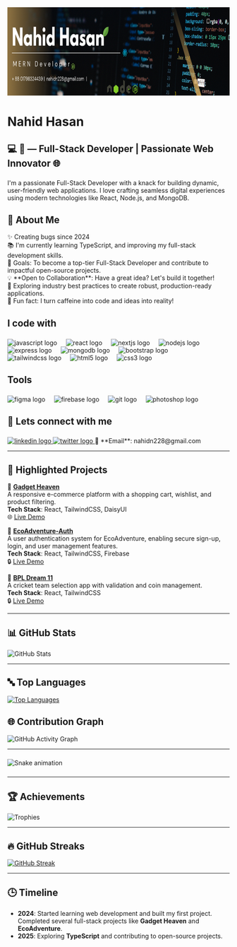 <div align="center">
  <img height="200" src="https://raw.githubusercontent.com/nahidn228/nahidn228/refs/heads/main/nahidn228.png"  />
</div>

###

<h1 align="left">Nahid Hasan</h1>

###

<h2 align="left">💻 🚀 — Full-Stack Developer | Passionate Web Innovator 🌐</h2>

###

<p align="left">I'm a passionate Full-Stack Developer with a knack for building dynamic, user-friendly web applications. I love crafting seamless digital experiences using modern technologies like React, Node.js, and MongoDB.</p>

###

## 🌟 **About Me**

<p align="left">✨ Creating bugs since 2024<br>📚 I'm currently learning TypeScript, and improving my full-stack development skills.<br>🎯 Goals: To become a top-tier Full-Stack Developer and contribute to impactful open-source projects.<br> 💡 **Open to Collaboration**: Have a great idea? Let's build it together! <br>📖 Exploring industry best practices to create robust, production-ready applications.   <br>🎲 Fun fact: I turn caffeine into code and ideas into reality!</p>

###

<h2 align="left">I code with</h2>

###

<div align="left">
  <img src="https://cdn.jsdelivr.net/gh/devicons/devicon/icons/javascript/javascript-original.svg" height="40" alt="javascript logo"  />
  <img width="12" />
  <img src="https://cdn.jsdelivr.net/gh/devicons/devicon/icons/react/react-original.svg" height="40" alt="react logo"  />
  <img width="12" />
  <img src="https://cdn.jsdelivr.net/gh/devicons/devicon/icons/nextjs/nextjs-original.svg" height="40" alt="nextjs logo"  />
  <img width="12" />
  <img src="https://cdn.jsdelivr.net/gh/devicons/devicon/icons/nodejs/nodejs-original.svg" height="40" alt="nodejs logo"  />
  <img width="12" />
  <img src="https://cdn.jsdelivr.net/gh/devicons/devicon/icons/express/express-original.svg" height="40" alt="express logo"  />
  <img width="12" />
  <img src="https://cdn.jsdelivr.net/gh/devicons/devicon/icons/mongodb/mongodb-original.svg" height="40" alt="mongodb logo"  />
  <img width="12" />
  <img src="https://cdn.jsdelivr.net/gh/devicons/devicon/icons/bootstrap/bootstrap-original.svg" height="40" alt="bootstrap logo"  />
  <img width="12" />
  <img src="https://cdn.jsdelivr.net/gh/devicons/devicon/icons/tailwindcss/tailwindcss-original-wordmark.svg" height="40" alt="tailwindcss logo"  />
  <img width="12" />
  <img src="https://cdn.jsdelivr.net/gh/devicons/devicon/icons/html5/html5-original.svg" height="40" alt="html5 logo"  />
  <img width="12" />
  <img src="https://cdn.jsdelivr.net/gh/devicons/devicon/icons/css3/css3-original.svg" height="40" alt="css3 logo"  />
</div>

<h2 align="left">Tools</h2>

###

<div align="left">
  <img src="https://cdn.jsdelivr.net/gh/devicons/devicon/icons/figma/figma-original.svg" height="40" alt="figma logo"  />
  <img width="12" />
  <img src="https://cdn.jsdelivr.net/gh/devicons/devicon/icons/firebase/firebase-plain.svg" height="40" alt="firebase logo"  />
  <img width="12" />
  <img src="https://cdn.jsdelivr.net/gh/devicons/devicon/icons/git/git-original.svg" height="40" alt="git logo"  />
  <img width="12" />
  <img src="https://cdn.jsdelivr.net/gh/devicons/devicon/icons/photoshop/photoshop-plain.svg" height="40" alt="photoshop logo"  />
</div>

###

###

<h2 align="left">🤝 Lets connect with me</h2>

###

<div align="left">
  <a href="https://www.linkedin.com/in/nahidn228/" target="_blank">
    <img src="https://raw.githubusercontent.com/maurodesouza/profile-readme-generator/master/src/assets/icons/social/linkedin/default.svg" width="52" height="40" alt="linkedin logo"  />
  </a>
  <a href="https://x.com/nahidn228" target="_blank">
    <img src="https://raw.githubusercontent.com/maurodesouza/profile-readme-generator/master/src/assets/icons/social/twitter/default.svg" width="52" height="40" alt="twitter logo"  />
  </a>
  📧 **Email**: nahidn228@gmail.com  
</div>


---

## 🚀 **Highlighted Projects**

🌟 **[Gadget Heaven](https://github.com/nahidn228/gadget-heaven)**  
A responsive e-commerce platform with a shopping cart, wishlist, and product filtering.  
**Tech Stack**: React, TailwindCSS, DaisyUI  
🌐 [Live Demo](https://gadget-bd.surge.sh/)

🌟 **[EcoAdventure-Auth](https://github.com/nahidn228/EcoAdventure-Auth)**  
A user authentication system for EcoAdventure, enabling secure sign-up, login, and user management features.  
**Tech Stack**: React, TailwindCSS, Firebase  
🔒 [Live Demo](https://eco-adventure-auth-demo.surge.sh/)

🌟 **[BPL Dream 11](https://github.com/nahidn228/bpl-dream-11)**  
A cricket team selection app with validation and coin management.  
**Tech Stack**: React, TailwindCSS  
🔒 [Live Demo](https://dream-xi.surge.sh/)

---



## 📊 **GitHub Stats**

![GitHub Stats](https://github-readme-stats.vercel.app/api?username=nahidn228&show_icons=true&theme=radical&hide_title=true&count_private=true)

---

## 🔤 Top Languages

<p >
  <a href="https://github.com/nahidn228">
    <img src="https://github-readme-stats.vercel.app/api/top-langs/?username=nahidn228&layout=compact&theme=radical" alt="Top Languages" />
  </a>
</p>



## 🌐 **Contribution Graph**

![GitHub Activity Graph](https://github-readme-activity-graph.vercel.app/graph?username=nahidn228&theme=github)

---


###

<img src="https://raw.githubusercontent.com/nahidn228/nahidn228/output/snake.svg" alt="Snake animation" />

###
---

## 🏆 **Achievements**

![Trophies](https://github-profile-trophy.vercel.app/?username=nahidn228&theme=radical)

---


## 🔥 **GitHub Streaks**

[![GitHub Streak](https://streak-stats.demolab.com?user=nahidn228)](https://git.io/streak-stats)






---

## 🕒 **Timeline**
 
- **2024**: Started learning web development and built my first project. Completed several full-stack projects like **Gadget Heaven** and **EcoAdventure**.  
- **2025**: Exploring **TypeScript** and contributing to open-source projects.  
